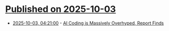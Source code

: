# [Published on 2025-10-03](index.md)

* [2025-10-03, 04:21:00](https://soylentnews.org/article.pl?sid=25/10/01/2332257&from=rss) - [AI Coding is Massively Overhyped, Report Finds](https://soylentnews.org/article.pl?sid=25/10/01/2332257&from=rss)
